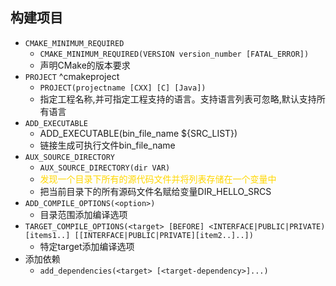 ## 构建项目

- `CMAKE_MINIMUM_REQUIRED`
  - `CMAKE_MINIMUM_REQUIRED(VERSION version_number [FATAL_ERROR])`
  - 声明CMake的版本要求
- `PROJECT` ^cmakeproject
  - `PROJECT(projectname [CXX] [C] [Java])`
  - 指定工程名称,并可指定工程支持的语言。支持语言列表可忽略,默认支持所有语言
- `ADD_EXECUTABLE`
  - ADD_EXECUTABLE(bin_file_name ${SRC_LIST})
  - 链接生成可执行文件bin_file_name
- `AUX_SOURCE_DIRECTORY`
  - `AUX_SOURCE_DIRECTORY(dir VAR)`
  - <font color="gold">发现一个目录下所有的源代码文件并将列表存储在一个变量中</font>
  - 把当前目录下的所有源码文件名赋给变量DIR_HELLO_SRCS
- `ADD_COMPILE_OPTIONS(<option>)`  
  - 目录范围添加编译选项
- `TARGET_COMPILE_OPTIONS(<target> [BEFORE] <INTERFACE|PUBLIC|PRIVATE) [items1..] [[INTERFACE|PUBLIC|PRIVATE][item2..]..])`  
  - 特定target添加编译选项
- 添加依赖  
  - `add_dependencies(<target> [<target-dependency>]...)`
